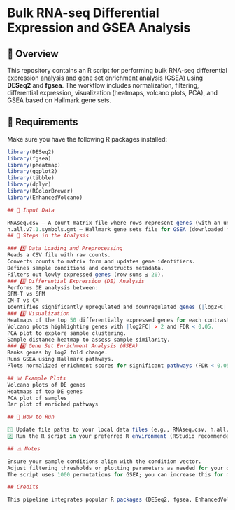 # Bulk RNA-seq Differential Expression and GSEA Analysis

## 📌 Overview  
This repository contains an R script for performing bulk RNA-seq differential expression analysis and gene set enrichment analysis (GSEA) using **DESeq2** and **fgsea**. The workflow includes normalization, filtering, differential expression, visualization (heatmaps, volcano plots, PCA), and GSEA based on Hallmark gene sets.

## 🧬 Requirements  
Make sure you have the following R packages installed:
```r
library(DESeq2)
library(fgsea)
library(pheatmap)
library(ggplot2)
library(tibble)
library(dplyr)
library(RColorBrewer)
library(EnhancedVolcano)

## 📂 Input Data

RNAseq.csv — A count matrix file where rows represent genes (with an underscore prefix) and columns represent samples.
h.all.v7.1.symbols.gmt — Hallmark gene sets file for GSEA (downloaded from MSigDB).
## 📝 Steps in the Analysis

### 1️⃣ Data Loading and Preprocessing
Reads a CSV file with raw counts.
Converts counts to matrix form and updates gene identifiers.
Defines sample conditions and constructs metadata.
Filters out lowly expressed genes (row sums ≤ 20).
### 2️⃣ Differential Expression (DE) Analysis
Performs DE analysis between:
SFM-T vs SFM
CM-T vs CM
Identifies significantly upregulated and downregulated genes (|log2FC| ≥ 1 and FDR < 0.05).
### 3️⃣ Visualization
Heatmaps of the top 50 differentially expressed genes for each contrast.
Volcano plots highlighting genes with |log2FC| > 2 and FDR < 0.05.
PCA plot to explore sample clustering.
Sample distance heatmap to assess sample similarity.
### 4️⃣ Gene Set Enrichment Analysis (GSEA)
Ranks genes by log2 fold change.
Runs GSEA using Hallmark pathways.
Plots normalized enrichment scores for significant pathways (FDR < 0.05).

## 📊 Example Plots
Volcano plots of DE genes
Heatmaps of top DE genes
PCA plot of samples
Bar plot of enriched pathways

## 🚀 How to Run

1️⃣ Update file paths to your local data files (e.g., RNAseq.csv, h.all.v7.1.symbols.gmt).
2️⃣ Run the R script in your preferred R environment (RStudio recommended).

## ⚠️ Notes

Ensure your sample conditions align with the condition vector.
Adjust filtering thresholds or plotting parameters as needed for your dataset.
The script uses 1000 permutations for GSEA; you can increase this for more robust results.

## Credits

This pipeline integrates popular R packages (DESeq2, fgsea, EnhancedVolcano, etc.) and standard best practices for bulk RNA-seq analysis.
